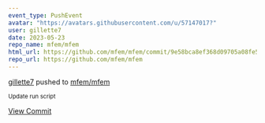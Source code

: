 ```yaml
---
event_type: PushEvent
avatar: "https://avatars.githubusercontent.com/u/57147017?"
user: gillette7
date: 2023-05-23
repo_name: mfem/mfem
html_url: https://github.com/mfem/mfem/commit/9e58bca8ef368d09705a08fe5263804db3678896
repo_url: https://github.com/mfem/mfem
---
```


<a href='https://github.com/gillette7' target='_blank'>gillette7</a> pushed to <a href='https://github.com/mfem/mfem' target='_blank'>mfem/mfem</a>

<small>Update run script</small>

<a href='https://github.com/mfem/mfem/commit/9e58bca8ef368d09705a08fe5263804db3678896' target='_blank'>View Commit</a>